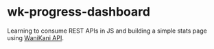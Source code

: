 # wk-progress-dashboard
Learning to consume REST APIs in JS and building a simple stats page using [WaniKani API](https://docs.api.wanikani.com/20170710/).

